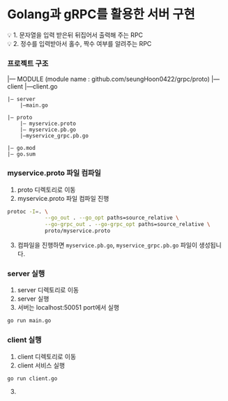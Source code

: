 
# Golang과 gRPC를 활용한 서버 구현

<aside>
💡 1. 문자열을 입력 받은뒤 뒤집어서 출력해 주는 RPC
</aside>
<aside>
💡 2. 정수를 입력받아서 홀수, 짝수 여부를 알려주는 RPC
</aside>

### 프로젝트 구조

|— MODULE (module name : github.com/seungHoon0422/grpc/proto)
    |— client
        |—client.go

    |— server
        |—main.go

    |— proto
        |— myservice.proto
        |— myservice.pb.go
        |—myservice_grpc.pb.go

    |— go.mod
    |— go.sum


### myservice.proto 파일 컴파일

1. proto 디렉토리로 이동
2. myservice.proto 파일 컴파일 진행
```bash
protoc -I=. \
            --go_out . --go_opt paths=source_relative \
            --go-grpc_out . --go-grpc_opt paths=source_relative \
            proto/myservice.proto
```
3. 컴파일을 진행하면 `myservice.pb.go`, `myservice_grpc.pb.go` 파일이 생성됩니다.

### server 실행

1. server 디렉토리로 이동
2. server 실행
3. 서버는 localhost:50051 port에서 실행 
```bash
go run main.go
```


### client 실행

1. client 디렉토리로 이동
2. client 서비스 실행
```bash
go run client.go
```
3. 






